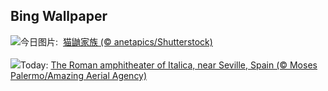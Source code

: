 ## Bing Wallpaper
![](https://www.bing.com/th?id=OHR.MeerkatManor_ZH-CN2486051161_UHD.jpg&w=1000)今日图片: &nbsp;[猫鼬家族 (© anetapics/Shutterstock)](https://www.bing.com/th?id=OHR.MeerkatManor_ZH-CN2486051161_UHD.jpg)
<br><br/>
![](https://www.bing.com/th?id=OHR.ItalicaRuins_EN-US4110786318_UHD.jpg&w=1000)Today: [The Roman amphitheater of Italica, near Seville, Spain (© Moses Palermo/Amazing Aerial Agency)](https://www.bing.com/th?id=OHR.ItalicaRuins_EN-US4110786318_UHD.jpg)
<br><br/>
